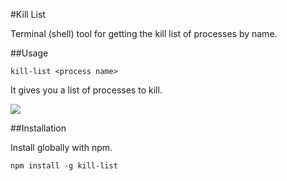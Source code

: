 #Kill List

Terminal (shell) tool for getting the kill list of processes by name.

##Usage

```
kill-list <process name>
```

It gives you a list of processes to kill.

![](https://dl.dropboxusercontent.com/s/0ai4r0xlu06p9vy/kill-list-minidemo.gif?dl=0)


##Installation

Install globally with npm.
```
npm install -g kill-list
```
